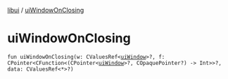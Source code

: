 [libui](README.md) / [uiWindowOnClosing](ui-window-on-closing.md)

# uiWindowOnClosing

`fun uiWindowOnClosing(w: CValuesRef<`[`uiWindow`](ui-window.md)`>?, f: CPointer<CFunction<(CPointer<`[`uiWindow`](ui-window.md)`>?, COpaquePointer?) -> Int>>?, data: CValuesRef<*>?)`